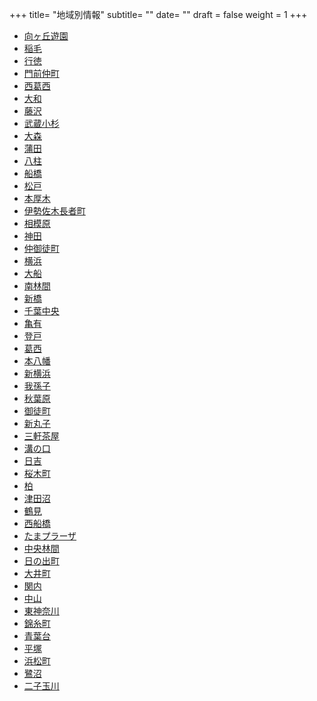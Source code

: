 +++
title= "地域別情報"
subtitle= ""
date= ""
draft = false
weight = 1
+++
- [向ヶ丘遊園](/post/mukogaokayuen/)
- [稲毛](/post/inage/)
- [行徳](/post/gyotoku/)
- [門前仲町](/post/monzennakacho/)
- [西葛西](/post/nishikasai/)
- [大和](/post/yamato/)
- [藤沢](/post/fujisawa/)
- [武蔵小杉](/post/musashikosugi/)
- [大森](/post/omori/)
- [蒲田](/post/kamata/)
- [八柱](/post/yabashira/)
- [船橋](/post/funabashi/)
- [松戸](/post/matsudo/)
- [本厚木](/post/honatsugi/)
- [伊勢佐木長者町](/post/isesakityoja/)
- [相模原](/post/sagamihara/)
- [神田](/post/kanda/)
- [仲御徒町](/post/nakaokachimachi/)
- [横浜](/post/yokohama/)
- [大船](/post/ofuna/)
- [南林間](/post/minamirinkan/)
- [新橋](/post/sinbashi/)
- [千葉中央](/post/chibachuo/)
- [亀有](/post/kameari/)
- [登戸](/post/noborito/)
- [葛西](/post/kasai/)
- [本八幡](/post/motoyawata/)
- [新横浜](/post/shinyokohama/)
- [我孫子](/post/abiko/)
- [秋葉原](/post/akihabara/)
- [御徒町](/post/okachimachi/)
- [新丸子](/post/shinmaruko/)
- [三軒茶屋](/post/sangenchaya/)
- [溝の口](/post/mizonoguchi/)
- [日吉](/post/hiyoshi/)
- [桜木町](/post/sakuragicho/)
- [柏](/post/kashiwa/)
- [津田沼](/post/tsudanuma/)
- [鶴見](/post/tsurumi/)
- [西船橋](/post/nishifunabashi/)
- [たまプラーザ](/post/tamaplaza/)
- [中央林間](/post/chuorinkan/)
- [日の出町](/post/hinodecho/)
- [大井町](/post/oimachi/)
- [関内](/post/kannai/)
- [中山](/post/nakayama/)
- [東神奈川](/post/higashikanagawa/)
- [錦糸町](/post/kinshicho/)
- [青葉台](/post/aobadai/)
- [平塚](/post/hiratsuka/)
- [浜松町](/post/hamamatsucho/)
- [鷺沼](/post/saginuma/)
- [二子玉川](/post/futakotamagawa/)
